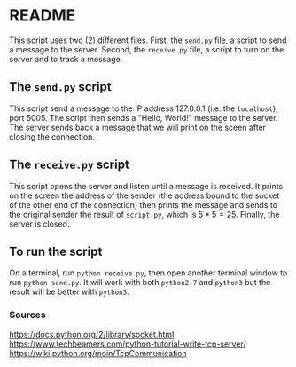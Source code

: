 # README
This script uses two (2) different files. First, the `send.py` file, a script to send a message to the server. Second, the `receive.py` file, a script to turn on the server and to track a message.

## The `send.py` script
This script send a message to the IP address 127.0.0.1 (i.e. the `localhost`), port 5005. The script then sends a "Hello, World!" message to the server. The server sends back a message that we will print on the sceen after closing the connection.

## The `receive.py` script
This script opens the server and listen until a message is received. It prints on the screen the address of the sender (the address bound to the socket of the other end of the connection) then prints the message and sends to the original sender the result of `script.py`, which is $5 * 5 = 25$. Finally, the server is closed.

## To run the script
On a terminal, run `python receive.py`, then open another terminal window to run `python send.py`. It will work with both `python2.7` and `python3` but the result will be better with `python3`.

### Sources
https://docs.python.org/2/library/socket.html
https://www.techbeamers.com/python-tutorial-write-tcp-server/
https://wiki.python.org/moin/TcpCommunication
